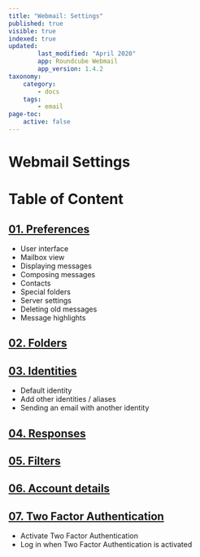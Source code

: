 ```yaml
---
title: "Webmail: Settings"
published: true
visible: true
indexed: true
updated:
        last_modified: "April 2020"
        app: Roundcube Webmail
        app_version: 1.4.2
taxonomy:
    category:
        - docs
    tags:
        - email
page-toc:
    active: false
---
```


# Webmail Settings


# Table of Content
## [01. Preferences](01.preferences)
  - User interface
  - Mailbox view
  - Displaying messages
  - Composing messages
  - Contacts
  - Special folders
  - Server settings
  - Deleting old messages
  - Message highlights
## [02. Folders](02.folders)
## [03. Identities](03.identities)
  - Default identity
  - Add other identities / aliases
  - Sending an email with another identity
## [04. Responses](04.responses)
## [05. Filters](05.filters)
## [06. Account details](06.account_details)
## [07. Two Factor Authentication](07.2fa)
  - Activate Two Factor Authentication
  - Log in when Two Factor Authentication is activated
